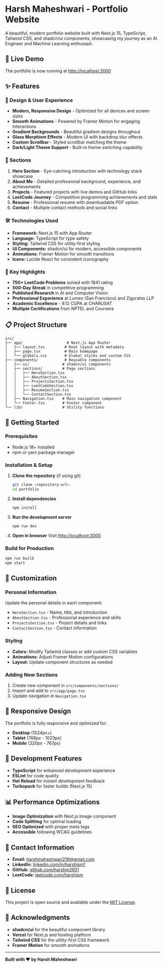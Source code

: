 # Harsh Maheshwari - Portfolio Website

A beautiful, modern portfolio website built with Next.js 15, TypeScript, Tailwind CSS, and shadcn/ui components, showcasing my journey as an AI Engineer and Machine Learning enthusiast.

## 🚀 Live Demo

The portfolio is now running at [http://localhost:3000](http://localhost:3000)

## ✨ Features

### 🎨 Design & User Experience
- **Modern, Responsive Design** - Optimized for all devices and screen sizes
- **Smooth Animations** - Powered by Framer Motion for engaging interactions
- **Gradient Backgrounds** - Beautiful gradient designs throughout
- **Glass Morphism Effects** - Modern UI with backdrop blur effects
- **Custom Scrollbar** - Styled scrollbar matching the theme
- **Dark/Light Theme Support** - Built-in theme switching capability

### 📱 Sections

1. **Hero Section** - Eye-catching introduction with technology stack showcase
2. **About Me** - Detailed professional background, experience, and achievements
3. **Projects** - Featured projects with live demos and GitHub links
4. **LeetCode Journey** - Competitive programming achievements and stats
5. **Resume** - Professional resume with downloadable PDF option
6. **Contact** - Multiple contact methods and social links

### 🛠 Technologies Used

- **Framework:** Next.js 15 with App Router
- **Language:** TypeScript for type safety
- **Styling:** Tailwind CSS for utility-first styling
- **UI Components:** shadcn/ui for modern, accessible components
- **Animations:** Framer Motion for smooth transitions
- **Icons:** Lucide React for consistent iconography

### 🎯 Key Highlights

- **750+ LeetCode Problems** solved with 1841 rating
- **500-Day Streak** in competitive programming
- **Published Research** in AI and Computer Vision
- **Professional Experience** at Lumeo (San Francisco) and Ziguratss LLP
- **Academic Excellence** - 9.12 CGPA at CHARUSAT
- **Multiple Certifications** from NPTEL and Coursera

## 📋 Project Structure

```
src/
├── app/                    # Next.js App Router
│   ├── layout.tsx         # Root layout with metadata
│   ├── page.tsx           # Main homepage
│   └── globals.css        # Global styles and custom CSS
├── components/            # Reusable components
│   ├── ui/               # shadcn/ui components
│   ├── sections/         # Page sections
│   │   ├── HeroSection.tsx
│   │   ├── AboutSection.tsx
│   │   ├── ProjectsSection.tsx
│   │   ├── LeetCodeSection.tsx
│   │   ├── ResumeSection.tsx
│   │   └── ContactSection.tsx
│   ├── Navigation.tsx    # Main navigation component
│   └── Footer.tsx        # Footer component
└── lib/                  # Utility functions
```

## 🚀 Getting Started

### Prerequisites
- Node.js 18+ installed
- npm or yarn package manager

### Installation & Setup

1. **Clone the repository** (if using git)
   ```bash
   git clone <repository-url>
   cd portfolio
   ```

2. **Install dependencies**
   ```bash
   npm install
   ```

3. **Run the development server**
   ```bash
   npm run dev
   ```

4. **Open in browser**
   Visit [http://localhost:3000](http://localhost:3000)

### Build for Production

```bash
npm run build
npm start
```

## 🎨 Customization

### Personal Information
Update the personal details in each component:
- `HeroSection.tsx` - Name, title, and introduction
- `AboutSection.tsx` - Professional experience and skills
- `ProjectsSection.tsx` - Project details and links
- `ContactSection.tsx` - Contact information

### Styling
- **Colors:** Modify Tailwind classes or add custom CSS variables
- **Animations:** Adjust Framer Motion configurations
- **Layout:** Update component structures as needed

### Adding New Sections
1. Create new component in `src/components/sections/`
2. Import and add to `src/app/page.tsx`
3. Update navigation in `Navigation.tsx`

## 📱 Responsive Design

The portfolio is fully responsive and optimized for:
- **Desktop** (1024px+)
- **Tablet** (768px - 1023px)
- **Mobile** (320px - 767px)

## 🔧 Development Features

- **TypeScript** for enhanced development experience
- **ESLint** for code quality
- **Hot Reload** for instant development feedback
- **Turbopack** for faster builds (Next.js 15)

## 📊 Performance Optimizations

- **Image Optimization** with Next.js Image component
- **Code Splitting** for optimal loading
- **SEO Optimized** with proper meta tags
- **Accessible** following WCAG guidelines

## 🤝 Contact Information

- **Email:** harshmaheshwari219@gmail.com
- **LinkedIn:** [linkedin.com/in/harshism1](https://linkedin.com/in/harshism1)
- **GitHub:** [github.com/harshm2601](https://github.com/harshm2601)
- **LeetCode:** [leetcode.com/harshism](https://leetcode.com/harshism)

## 📄 License

This project is open source and available under the [MIT License](LICENSE).

## 🙏 Acknowledgments

- **shadcn/ui** for the beautiful component library
- **Vercel** for Next.js and hosting platform
- **Tailwind CSS** for the utility-first CSS framework
- **Framer Motion** for smooth animations

---

**Built with ❤️ by Harsh Maheshwari**
